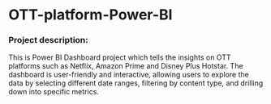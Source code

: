 # OTT-platform-Power-BI
### Project description:
This is Power BI Dashboard project which tells the insights on OTT platforms such as Netflix, Amazon Prime and Disney Plus Hotstar. The dashboard is user-friendly and interactive, allowing users to explore the data by selecting different date ranges, filtering by content type, and drilling down into specific metrics.
